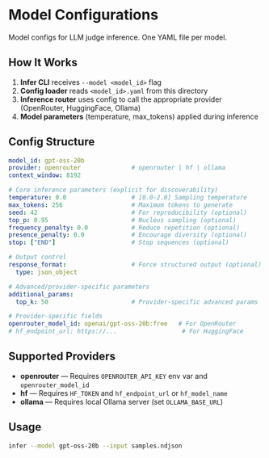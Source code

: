 # Model Configurations

Model configs for LLM judge inference. One YAML file per model.

## How It Works

1. **Infer CLI** receives `--model <model_id>` flag
2. **Config loader** reads `<model_id>.yaml` from this directory
3. **Inference router** uses config to call the appropriate provider (OpenRouter, HuggingFace, Ollama)
4. **Model parameters** (temperature, max_tokens) applied during inference

## Config Structure

```yaml
model_id: gpt-oss-20b
provider: openrouter              # openrouter | hf | ollama
context_window: 8192

# Core inference parameters (explicit for discoverability)
temperature: 0.0                  # [0.0-2.0] Sampling temperature
max_tokens: 256                   # Maximum tokens to generate
seed: 42                          # For reproducibility (optional)
top_p: 0.95                       # Nucleus sampling (optional)
frequency_penalty: 0.0            # Reduce repetition (optional)
presence_penalty: 0.0             # Encourage diversity (optional)
stop: ["END"]                     # Stop sequences (optional)

# Output control
response_format:                  # Force structured output (optional)
  type: json_object

# Advanced/provider-specific parameters
additional_params:
  top_k: 50                       # Provider-specific advanced params

# Provider-specific fields
openrouter_model_id: openai/gpt-oss-20b:free   # For OpenRouter
# hf_endpoint_url: https://...                  # For HuggingFace
```

## Supported Providers

- **openrouter** — Requires `OPENROUTER_API_KEY` env var and `openrouter_model_id`
- **hf** — Requires `HF_TOKEN` and `hf_endpoint_url` or `hf_model_name`
- **ollama** — Requires local Ollama server (set `OLLAMA_BASE_URL`)

## Usage

```bash
infer --model gpt-oss-20b --input samples.ndjson
```
